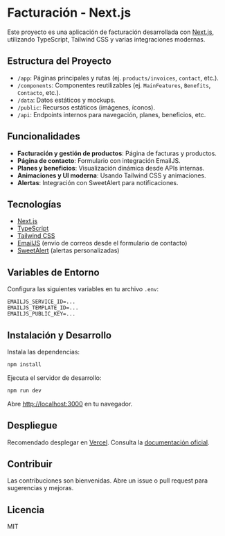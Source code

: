 # Facturación - Next.js

Este proyecto es una aplicación de facturación desarrollada con [Next.js](https://nextjs.org), utilizando TypeScript, Tailwind CSS y varias integraciones modernas.

## Estructura del Proyecto

- `/app`: Páginas principales y rutas (ej. `products/invoices`, `contact`, etc.).
- `/components`: Componentes reutilizables (ej. `MainFeatures`, `Benefits`, `Contacto`, etc.).
- `/data`: Datos estáticos y mockups.
- `/public`: Recursos estáticos (imágenes, íconos).
- `/api`: Endpoints internos para navegación, planes, beneficios, etc.

## Funcionalidades

- **Facturación y gestión de productos**: Página de facturas y productos.
- **Página de contacto**: Formulario con integración EmailJS.
- **Planes y beneficios**: Visualización dinámica desde APIs internas.
- **Animaciones y UI moderna**: Usando Tailwind CSS y animaciones.
- **Alertas**: Integración con SweetAlert para notificaciones.

## Tecnologías

- [Next.js](https://nextjs.org)
- [TypeScript](https://www.typescriptlang.org/)
- [Tailwind CSS](https://tailwindcss.com/)
- [EmailJS](https://www.emailjs.com/) (envío de correos desde el formulario de contacto)
- [SweetAlert](https://sweetalert.js.org/) (alertas personalizadas)

## Variables de Entorno

Configura las siguientes variables en tu archivo `.env`:

```env
EMAILJS_SERVICE_ID=...
EMAILJS_TEMPLATE_ID=...
EMAILJS_PUBLIC_KEY=...
```

## Instalación y Desarrollo

Instala las dependencias:

```bash
npm install
```

Ejecuta el servidor de desarrollo:

```bash
npm run dev
```

Abre [http://localhost:3000](http://localhost:3000) en tu navegador.

## Despliegue

Recomendado desplegar en [Vercel](https://vercel.com/). Consulta la [documentación oficial](https://nextjs.org/docs/app/building-your-application/deploying).

## Contribuir

Las contribuciones son bienvenidas. Abre un issue o pull request para sugerencias y mejoras.

## Licencia

MIT
